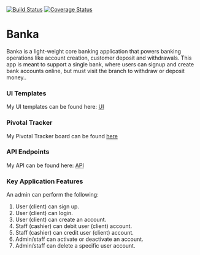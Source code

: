 [![Build Status](https://travis-ci.org/chokonaira/Banka.svg?branch=develop)](https://travis-ci.org/chokonaira/Banka)  [![Coverage Status](https://coveralls.io/repos/github/chokonaira/Banka/badge.svg)](https://coveralls.io/github/chokonaira/Banka)

# Banka
Banka is a light-weight core banking application that powers banking operations like account creation, customer deposit and withdrawals. This app is meant to support a single bank, where users can signup and create bank accounts online, but must visit the branch to withdraw or deposit money..


### UI Templates
My UI templates can be found here: [ UI ](https://chokonaira.github.io/Banka/)

### Pivotal Tracker
My Pivotal Tracker board can be found [ here ](https://www.pivotaltracker.com/n/projects/2320730)

### API Endpoints
My API can be found here: [ API ](https://banka101.herokuapp.com)

### Key Application Features
An admin can perform the following:
1. User (client) can sign up.
2. User (client) can login.
3. User (client) can create an account.
4. Staff (cashier) can debit user (client) account.
5. Staff (cashier) can credit user (client) account.
6. Admin/staff can activate or deactivate an account.
7. Admin/staff can delete a specific user account.



